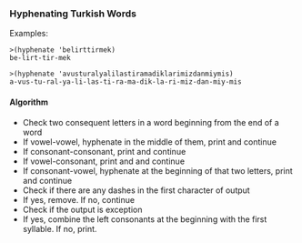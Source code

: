 ### Hyphenating Turkish Words

Examples:

```
>(hyphenate 'belirttirmek)
be-lirt-tir-mek
```
```
>(hyphenate 'avusturalyalilastiramadiklarimizdanmiymis)
a-vus-tu-ral-ya-li-las-ti-ra-ma-dik-la-ri-miz-dan-miy-mis
```

#### Algorithm

* Check two consequent letters in a word beginning from the end of a word
 * If vowel-vowel, hyphenate in the middle of them, print and continue
 * If consonant-consonant, print and continue
 * If vowel-consonant, print and and continue
 * If consonant-vowel, hyphenate at the beginning of that two letters, print and continue
* Check if there are any dashes in the first character of output
 * If yes, remove. If no, continue
* Check if the output is exception
 * If yes, combine the left consonants at the beginning with the first syllable. If no, print.
